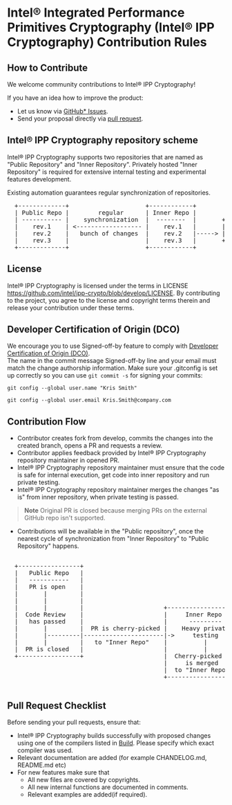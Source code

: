 Intel® Integrated Performance Primitives Cryptography (Intel® IPP Cryptography) Contribution Rules
===============================================================

## How to Contribute

We welcome community contributions to Intel® IPP Cryptography!

If you have an idea how to improve the product:

 - Let us know via [GitHub* Issues](https://github.com/intel/ipp-crypto/issues).
 - Send your proposal directly via [pull request](https://github.com/intel/ipp-crypto/pulls).



## Intel® IPP Cryptography repository scheme

Intel® IPP Cryptography supports two repositories that are named as "Public Repository" and "Inner Repository". Privately hosted "Inner Repository" is required for extensive internal testing and experimental features development.

Existing automation guarantees regular synchronization of repositories.

<pre>
  +-------------+                     +------------+
  | Public Repo |        regular      | Inner Repo |
  | ----------- |    synchronization  |  --------  |       +----------+
  |    rev.1    | <------------------ |    rev.1   |       | internal |
  |    rev.2    |   bunch of changes  |    rev.2   |-----> | testing  |
  |    rev.3    |                     |    rev.3   |       +----------+
  +-------------+                     +------------+
</pre>

## License
Intel® IPP Cryptography is licensed under the terms in LICENSE <https://github.com/intel/ipp-crypto/blob/develop/LICENSE>. By contributing to the project, you agree to the license and copyright terms therein and release your contribution under these terms.

## Developer Certification of Origin (DCO)
We encourage you to use Signed-off-by feature to comply with [Developer Certification of Origin (DCO)](https://developercertificate.org/).  
The name in the commit message Signed-off-by line and your email must match the change authorship information.  Make sure your .gitconfig is set up correctly so you can use `git commit -s` for signing your commits: 

`git config --global user.name "Kris Smith"`

`git config --global user.email Kris.Smith@company.com`

## Contribution Flow

- Contributor creates fork from develop, commits the changes into the created branch, opens a PR and requests a review.
- Contributor applies feedback provided by Intel® IPP Cryptography repository maintainer in opened PR.
- Intel® IPP Cryptography repository maintainer must ensure that the code is safe for internal execution, get code into inner repository and run private testing.
- Intel® IPP Cryptography repository maintainer merges the changes "as is" from inner repository, when private testing is passed.
> **Note**
> Original PR is closed because merging PRs on the external GitHub repo isn't supported.

- Contributions will be available in the "Public repository", once the nearest cycle of synchronization from "Inner Repository" to "Public Repository" happens.

<pre>

  +-----------------+
  |   Public Repo   |
  |   -----------   |
  |   PR is open    |
  |       |         |
  |       |         |
  |       |         |                      +--------------------+
  |  Code Review    |                      |     Inner Repo     |
  |   has passed    |                      |      ---------     |
  |       |         |  PR is cherry-picked |    Heavy private   |
  |       |---------|----------------------|->     testing      |
  |       |         |   to "Inner Repo"    |          |         |
  |  PR is closed   |                      |          |         |
  +-----------------+                      |  Cherry-picked PR  |
                                           |     is merged      |
                                           |  to "Inner Repo"   |
                                           +--------------------+

</pre>

## Pull Request Checklist
Before sending your pull requests, ensure that:
 - Intel® IPP Cryptography builds successfully with proposed changes using one of the compilers listed in [Build](./BUILD.md). Please specify which exact compiler was used.
 - Relevant documentation are added (for example CHANDELOG.md, README.md etc)
 - For new features make sure that
    - All new files are covered by copyrights.
    - All new internal functions are documented in comments.
    - Relevant examples are added(if required).


